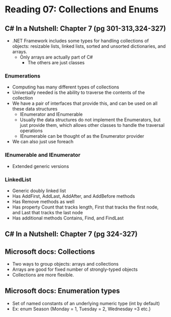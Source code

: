 # Reading 07: Collections and Enums

## C# In a Nutshell: Chapter 7 (pg 301-313,324-327)
- .NET Framework includes some types for handling collections of objects: resizable lists, linked lists, sorted and unsorted dictionaries, and arrays.
  - Only arrays are actually part of C#
    - The others are just classes

### Enumerations
- Computing has many different types of collections
- Universally needed is the ability to traverse the contents of the collection
- We have a pair of interfaces that provide this, and can be used on all these data structures
  - IEnumerator and IEnumerable
  - Usually the data structures do not implement the Enumerators, but just provide them, which allows other classes to handle the traversal operations
  - IEnumerable can be thought of as the Enumerator provider
- We can also just use foreach

### IEnumerable<T> and IEnumerator<T>
- Extended generic versions

### LinkedList<T>
- Generic doubly linked list
- Has AddFirst, AddLast, AddAfter, and AddBefore methods
- Has Remove methods as well
- Has property Count that tracks length, First that tracks the first node, and Last that tracks the last node
- Has additional methods Contains, Find, and FindLast

## C# In a Nutshell: Chapter 7 (pg 324-327)

## Microsoft docs: Collections
- Two ways to group objects: arrays and collections
- Arrays are good for fixed number of strongly-typed objects
- Collections are more flexible.

## Microsoft docs: Enumeration types
- Set of named constants of an underlying numeric type (int by default)
- Ex: enum Season {Monday = 1, Tuesday = 2, Wednesday =3 etc.}
